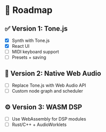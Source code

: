 # 🔭 Roadmap

## ✅ Version 1: Tone.js
- [x] Synth with Tone.js
- [x] React UI
- [ ] MIDI keyboard support
- [ ] Presets + saving

## 🔁 Version 2: Native Web Audio
- [ ] Replace Tone.js with Web Audio API
- [ ] Custom node graph and scheduler

## ⚙️ Version 3: WASM DSP
- [ ] Use WebAssembly for DSP modules
- [ ] Rust/C++ + AudioWorklets
